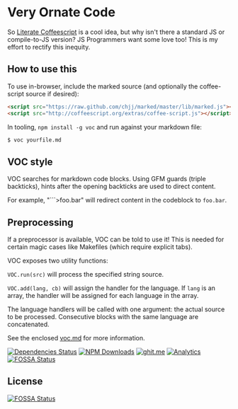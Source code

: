 # Very Ornate Code

So [Literate Coffeescript](http://coffeescript.org/#literate) is a cool idea,
but why isn't there a standard JS or compile-to-JS version?  JS Programmers want
some love too!  This is my effort to rectify this inequity.

## How to use this

To use in-browser, include the marked source (and optionally the coffee-script 
source if desired):

```html
<script src="https://raw.github.com/chjj/marked/master/lib/marked.js"></script>
<script src="http://coffeescript.org/extras/coffee-script.js"></script>
```

In tooling, `npm install -g voc` and run against your markdown file:

```bash
$ voc yourfile.md
```

## VOC style

VOC searches for markdown code blocks.  Using GFM guards (triple backticks),
hints after the opening backticks are used to direct content.

For example, "\`\`\`&gt;foo.bar" will redirect content in the codeblock to 
`foo.bar`.  

## Preprocessing

If a preprocessor is available, VOC can be told to use it!  This is needed for
certain magic cases like Makefiles (which require explicit tabs).

VOC exposes two utility functions:

`VOC.run(src)` will process the specified string source.

`VOC.add(lang, cb)` will assign the handler for the language.  If `lang` is an
array, the handler will be assigned for each language in the array.

The language handlers will be called with one argument: the actual source to be
processed.  Consecutive blocks with the same language are concatenated.

See the enclosed [voc.md](voc.md) for more information.

[![Dependencies Status](https://david-dm.org/sheetjs/voc/status.svg)](https://david-dm.org/sheetjs/voc)
[![NPM Downloads](https://img.shields.io/npm/dt/voc.svg)](https://npmjs.org/package/voc)
[![ghit.me](https://ghit.me/badge.svg?repo=sheetjs/js-xlsx)](https://ghit.me/repo/sheetjs/js-xlsx)
[![Analytics](https://ga-beacon.appspot.com/UA-36810333-1/SheetJS/voc?pixel)](https://github.com/SheetJS/voc)
[![FOSSA Status](https://app.fossa.io/api/projects/git%2Bhttps%3A%2F%2Fgithub.com%2FSheetJS%2Fvoc.svg?type=shield)](https://app.fossa.io/projects/git%2Bhttps%3A%2F%2Fgithub.com%2FSheetJS%2Fvoc?ref=badge_shield)



## License
[![FOSSA Status](https://app.fossa.io/api/projects/git%2Bhttps%3A%2F%2Fgithub.com%2FSheetJS%2Fvoc.svg?type=large)](https://app.fossa.io/projects/git%2Bhttps%3A%2F%2Fgithub.com%2FSheetJS%2Fvoc?ref=badge_large)